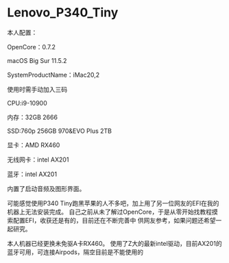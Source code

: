 # Lenovo_P340_Tiny

本人配置：

OpenCore：0.7.2

macOS Big Sur 11.5.2

SystemProductName：iMac20,2

使用时需手动加入三码

CPU:i9-10900

内存：32GB 2666

SSD:760p 256GB 970&EVO Plus 2TB

显卡：AMD RX460

无线网卡：intel AX201

蓝牙：intel AX201

内置了启动音频及图形界面。

可能感觉使用P340 Tiny跑黑苹果的人不多吧，加上用了另一位网友的EFI在我的机器上无法安装完成。
自己之前从未了解过OpenCore，于是从零开始找教程摸索配置EFI，收获还是有的，目前还在不断完善中
供网友参考，如果问题还希望一起研究。

本人机器已经更换未免驱A卡RX460。
使用了Z大的最新intel驱动，目前AX201的蓝牙可用，可连接Airpods，隔空目前是不能使用的
